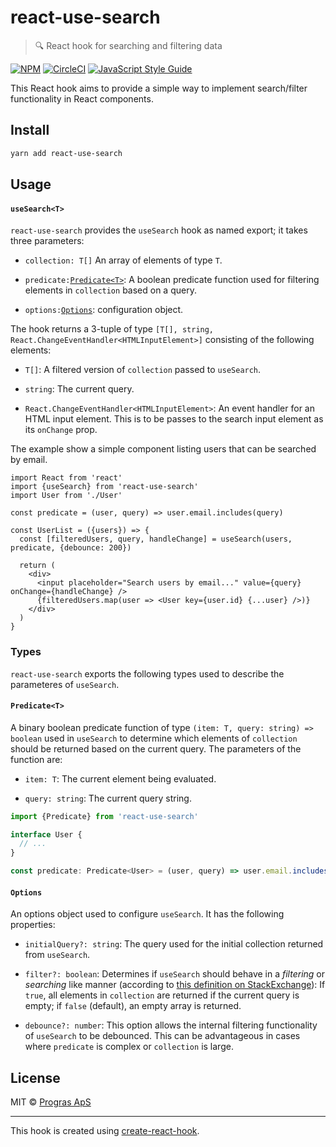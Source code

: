 # react-use-search

> 🔍 React hook for searching and filtering data

[![NPM](https://img.shields.io/npm/v/react-use-search.svg)](https://www.npmjs.com/package/react-use-search)
[![CircleCI](https://circleci.com/gh/prograsdk/react-use-search.svg?style=svg)](https://circleci.com/gh/prograsdk/react-use-search)
[![JavaScript Style Guide](https://img.shields.io/badge/code_style-standard-brightgreen.svg)](https://standardjs.com)

This React hook aims to provide a simple way to implement search/filter functionality in React components.

## Install

```bash
yarn add react-use-search
```

## Usage

#### `useSearch<T>`

`react-use-search` provides the `useSearch` hook as named export; it takes three parameters:

 * `collection: T[]`
 An array of elements of type `T`.
 
 * `predicate:`[`Predicate<T>`](#predicatet):
 A boolean predicate function used for filtering elements in `collection` based on a query.
 
 * `options:`[`Options`](#options): 
 configuration object.

The hook returns a 3-tuple of type `[T[], string, React.ChangeEventHandler<HTMLInputElement>]` consisting of the following elements:

 * `T[]`:
 A filtered version of `collection` passed to `useSearch`.
 
 * `string`:
 The current query.
 
 * `React.ChangeEventHandler<HTMLInputElement>`:
 An event handler for an HTML input element.
 This is to be passes to the search input element as its `onChange` prop.

The example show a simple component listing users that can be searched by email.

```JSX
import React from 'react'
import {useSearch} from 'react-use-search'
import User from './User'

const predicate = (user, query) => user.email.includes(query)

const UserList = ({users}) => {
  const [filteredUsers, query, handleChange] = useSearch(users, predicate, {debounce: 200})

  return (
    <div>
      <input placeholder="Search users by email..." value={query} onChange={handleChange} />
      {filteredUsers.map(user => <User key={user.id} {...user} />)}
    </div>
  )
}
```

### Types

`react-use-search` exports the following types used to describe the parameteres of `useSearch`.

#### `Predicate<T>`

A binary boolean predicate function of type `(item: T, query: string) => boolean` used in `useSearch` to determine which elements of `collection` should be returned based on the current query.
The parameters of the function are:

 * `item: T`:
 The current element being evaluated.
 
 * `query: string`:
 The current query string.

```typescript
import {Predicate} from 'react-use-search'

interface User {
  // ...
}

const predicate: Predicate<User> = (user, query) => user.email.includes(query)
```

#### `Options`

An options object used to configure `useSearch`.
It has the following properties:

 * `initialQuery?: string`: 
 The query used for the initial collection returned from `useSearch`.
 
 * `filter?: boolean`: 
 Determines if `useSearch` should behave in a _filtering_ or _searching_ like manner (according to [this definition on StackExchange](https://ux.stackexchange.com/a/4756)):
 If `true`, all elements in `collection` are returned if the current query is empty;
 if `false` (default), an empty array is returned.
 
 * `debounce?: number`:
 This option allows the internal filtering functionality of `useSearch` to be debounced.
 This can be advantageous in cases where `predicate` is complex or `collection` is large.

## License

MIT © [Progras ApS](https://github.com/prograsdk)

---

This hook is created using [create-react-hook](https://github.com/hermanya/create-react-hook).
